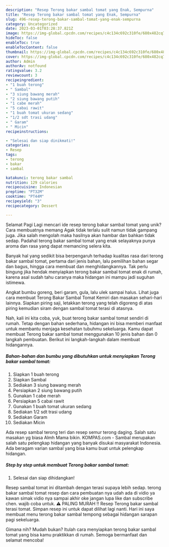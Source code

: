 ```yaml
---
description: "Resep Terong bakar sambal tomat yang Enak, Sempurna"
title: "Resep Terong bakar sambal tomat yang Enak, Sempurna"
slug: 496-resep-terong-bakar-sambal-tomat-yang-enak-sempurna
category: Uncategorized
date: 2023-03-01T03:28:37.821Z
image: https://img-global.cpcdn.com/recipes/c4c134c692c310fe/680x482cq70/terong-bakar-sambal-tomat-foto-resep-utama.jpg
hideToc: false
enableToc: true
enableTocContent: false
thumbnail: https://img-global.cpcdn.com/recipes/c4c134c692c310fe/680x482cq70/terong-bakar-sambal-tomat-foto-resep-utama.jpg
cover: https://img-global.cpcdn.com/recipes/c4c134c692c310fe/680x482cq70/terong-bakar-sambal-tomat-foto-resep-utama.jpg
author: Admin
authorAv: notfound
ratingvalue: 3.2
reviewcount: 3
recipeingredient:
- "1 buah terong"
- " Sambal"
- "3 siung bawang merah"
- "2 siung bawang putih"
- "1 cabe merah"
- "5 cabai rawit"
- "1 buah tomat ukuran sedang"
- "1/2 sdt trasi udang"
- " Garam"
- " Micin"
recipeinstructions:

- "Selesai dan siap dinikmati!"
categories:
- Resep
tags:
- terong
- bakar
- sambal

katakunci: terong bakar sambal 
nutrition: 129 calories
recipecuisine: Indonesian
preptime: "PT32M"
cooktime: "PT44M"
recipeyield: "3"
recipecategory: Dessert

---
```



Selamat Pagi Lagi mencari ide resep terong bakar sambal tomat yang unik? Cara membuatnya memang Agak tidak terlalu sulit namun tidak gampang juga. Jika salah mengolah maka hasilnya akan hambar dan bahkan tidak sedap. Padahal terong bakar sambal tomat yang enak selayaknya punya aroma dan rasa yang dapat memancing selera kita.


Banyak hal yang sedikit bisa berpengaruh terhadap kualitas rasa dari terong bakar sambal tomat, pertama dari jenis bahan, lalu pemilihan bahan segar dan bagus, hingga cara membuat dan menghidangkannya. Tak perlu bingung jika hendak menyiapkan terong bakar sambal tomat enak di rumah, karena asal sudah tahu caranya maka hidangan ini mampu jadi suguhan istimewa.

Angkat bumbu goreng, beri garam, gula, lalu ulek sampai halus. Lihat juga cara membuat Terong Bakar Sambal Tomat Kemiri dan masakan sehari-hari lainnya. Siapkan piring saji, letakkan terong yang telah digoreng di atas piring kemudian siram dengan sambal tomat terasi di atasnya.


Nah, kali ini kita coba, yuk, buat terong bakar sambal tomat sendiri di rumah. Tetap dengan bahan sederhana, hidangan ini bisa memberi manfaat untuk membantu menjaga kesehatan tubuhmu sekeluarga. Kamu dapat membuat Terong bakar sambal tomat menggunakan 10 jenis bahan dan 0 langkah pembuatan. Berikut ini langkah-langkah dalam membuat hidangannya.

<!--inarticleads1-->

##### Bahan-bahan dan bumbu yang dibutuhkan untuk menyiapkan Terong bakar sambal tomat:

1. Siapkan 1 buah terong
1. Siapkan  Sambal
1. Sediakan 3 siung bawang merah
1. Persiapkan 2 siung bawang putih
1. Gunakan 1 cabe merah
1. Persiapkan 5 cabai rawit
1. Gunakan 1 buah tomat ukuran sedang
1. Sediakan 1/2 sdt trasi udang
1. Sediakan  Garam
1. Sediakan  Micin


Ada resep sambal terong teri dan resep semur terong daging. Salah satu masakan yg biasa Almh Mama bikin. KOMPAS.com - Sambal merupakan salah satu pelengkap hidangan yang banyak disukai masyarakat Indonesia. Ada beragam varian sambal yang bisa kamu buat untuk pelengkap hidangan. 

<!--inarticleads2-->

##### Step by step untuk membuat Terong bakar sambal tomat:


1. Selesai dan siap dihidangkan!

Resep sambal tomat ini ditambah dengan terasi supaya lebih sedap. terong bakar sambal tomat resep dan cara pembuatan nya udah ada di vidio ya kawan simak vidio nya sampai akhir oke jangan lupa like dan subscribe chen. wajib coba untuk. ⚠ PALING MURAH !! Resep Terong bakar sambal terasi tomat. Simpan resep ini untuk dapat dilihat lagi nanti. Hari ini saya membuat menu terong bakar sambal tempong sebagai hidangan sarapan pagi sekeluarga. 

Gimana nih? Mudah bukan? Itulah cara menyiapkan terong bakar sambal tomat yang bisa kamu praktikkan di rumah. Semoga bermanfaat dan selamat mencoba!
